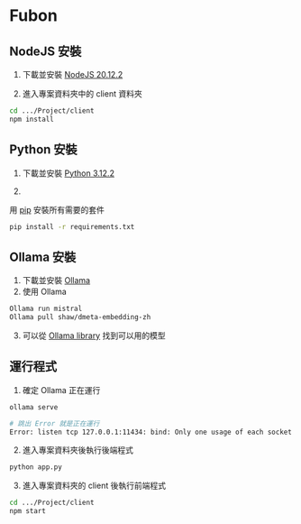 # Fubon

## NodeJS 安裝
1. 下載並安裝 [NodeJS 20.12.2](https://nodejs.org/en/download/current)

2. 進入專案資料夾中的 client 資料夾
```bash
cd .../Project/client
npm install
```
## Python 安裝

1. 下載並安裝 [Python 3.12.2](https://www.python.org/downloads/release/python-3122/)

2. 
用 [pip](https://pip.pypa.io/en/stable/) 安裝所有需要的套件 
```bash
pip install -r requirements.txt
```
## Ollama 安裝
1. 下載並安裝 [Ollama](https://ollama.com/download)
2. 使用 Ollama
```bash
Ollama run mistral
Ollama pull shaw/dmeta-embedding-zh
```
3. 可以從 [Ollama library](https://ollama.com/library) 找到可以用的模型


## 運行程式
1. 確定 Ollama 正在運行
```bash
ollama serve

# 跳出 Error 就是正在運行
Error: listen tcp 127.0.0.1:11434: bind: Only one usage of each socket address (protocol/network address/port) is normally permitted.
```
2. 進入專案資料夾後執行後端程式

```bash
python app.py
```

3. 進入專案資料夾的 client 後執行前端程式

```bash
cd .../Project/client
npm start
```
